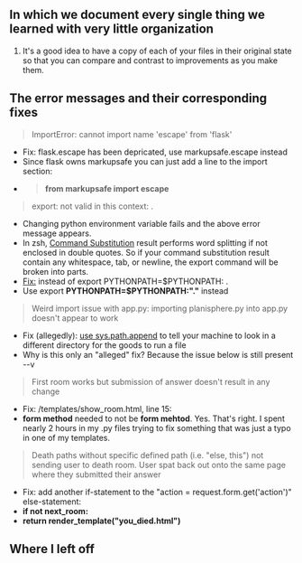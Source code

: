 ## In which we document every single thing we learned with very little organization
1. It's a good idea to have a copy of each of your files in their original state so that you can compare and contrast to improvements as you make them.

## The error messages and their corresponding fixes
> ImportError: cannot import name 'escape' from 'flask'
- Fix: flask.escape has been depricated, use markupsafe.escape instead
- Since flask owns markupsafe you can just add a line to the import section:
- >**from markupsafe import escape**
> export: not valid in this context: .
- Changing python environment variable fails and the above error message appears.
- In zsh, [Command Substitution](https://zsh.sourceforge.io/Doc/Release/Expansion.html#Command-Substitution) result performs word splitting if not enclosed in double quotes. So if your command substitution result contain any whitespace, tab, or newline, the export command will be broken into parts.
- [Fix:](https://unix.stackexchange.com/questions/208607/zsh-export-not-valid-in-this-context) instead of export PYTHONPATH=$PYTHONPATH: .
- Use export **PYTHONPATH=$PYTHONPATH:"."** instead
> Weird import issue with app.py: importing planisphere.py into app.py doesn't appear to work
- Fix (allegedly): [use sys.path.append](https://ioflood.com/blog/python-import-from-another-directory/) to tell your machine to look in a different directory for the goods to run a file
- Why is this only an "alleged" fix? Because the issue below is still present --v
> First room works but submission of answer doesn't result in any change
- Fix: /templates/show_room.html, line 15: 
- **form method** needed to not be **form mehtod**. Yes. That's right. I spent nearly 2 hours in my .py files trying to fix something that was just a typo in one of my templates.
> Death paths without specific defined path (i.e. "else, this") not sending user to death room. User spat back out onto the same page where they submitted their answer
- Fix: add another if-statement to the "action = request.form.get('action')" else-statement:
- **if not next_room:**
-    **return render_template("you_died.html")**

## Where I left off
